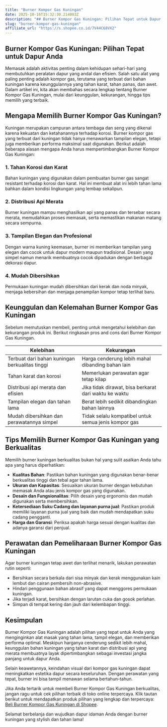 ```yaml
---
title: "Burner Kompor Gas Kuningan"
date: 2025-10-16T15:32:30.214003Z
description: "## Burner Kompor Gas Kuningan: Pilihan Tepat untuk Dapur Anda..."
slug: "burner-kompor-gas-kuningan"
affiliate_url: "https://s.shopee.co.id/7V44C68VX2"
---
```

## Burner Kompor Gas Kuningan: Pilihan Tepat untuk Dapur Anda

Memasak adalah aktivitas penting dalam kehidupan sehari-hari yang membutuhkan peralatan dapur yang andal dan efisien. Salah satu alat yang paling penting adalah kompor gas, terutama yang terbuat dari bahan kuningan karena keunggulannya yang tahan karat, tahan panas, dan awet. Dalam artikel ini, kita akan membahas secara lengkap tentang Burner Kompor Gas Kuningan, mulai dari keunggulan, kekurangan, hingga tips memilih yang terbaik.

## Mengapa Memilih Burner Kompor Gas Kuningan?

Kuningan merupakan campuran antara tembaga dan seng yang dikenal karena kekuatan dan ketahanannya terhadap korosi. Burner kompor gas yang terbuat dari kuningan tidak hanya menawarkan tampilan elegan, tetapi juga memberikan performa maksimal saat digunakan. Berikut adalah beberapa alasan mengapa Anda harus mempertimbangkan Burner Kompor Gas Kuningan:

### 1. Tahan Korosi dan Karat  
Bahan kuningan yang digunakan dalam pembuatan burner gas sangat resistant terhadap korosi dan karat. Hal ini membuat alat ini lebih tahan lama bahkan dalam kondisi lingkungan yang lembap sekalipun.

### 2. Distribusi Api Merata  
Burner kuningan mampu menghasilkan api yang panas dan tersebar secara merata, memudahkan proses memasak, serta memastikan makanan matang secara sempurna.

### 3. Tampilan Elegan dan Profesional  
Dengan warna kuning keemasan, burner ini memberikan tampilan yang elegan dan cocok untuk dapur modern maupun tradisional. Desain yang simpel namun menarik membuatnya cocok dipadukan dengan berbagai dekorasi dapur.

### 4. Mudah Dibersihkan  
Permukaan kuningan mudah dibersihkan dari kerak dan noda minyak, menjaga kebersihan dan menjaga penampilan kompor tetap terlihat baru.

## Keunggulan dan Kelemahan Burner Kompor Gas Kuningan

Sebelum memutuskan membeli, penting untuk mengetahui kelebihan dan kekurangan produk ini. Berikut ringkasan pros and cons dari Burner Kompor Gas Kuningan.

| Kelebihan                                          | Kekurangan                                       |
|-----------------------------------------------------|--------------------------------------------------|
| Terbuat dari bahan kuningan berkualitas tinggi    | Harga cenderung lebih mahal dibanding bahan lain|
| Tahan karat dan korosi                            | Memerlukan perawatan agar tetap kilap          |
| Distribusi api merata dan efisien                 | Jika tidak dirawat, bisa berkarat dari waktu ke waktu |
| Tampilan elegan dan tahan lama                    | Berat lebih sedikit dibandingkan bahan lainnya|
| Mudah dibersihkan dan perawatannya simpel        | Tidak selalu kompatibel untuk semua jenis kompor gas |

## Tips Memilih Burner Kompor Gas Kuningan yang Berkualitas

Memilih burner kuningan berkualitas bukan hal yang sulit asalkan Anda tahu apa yang harus diperhatikan:

- **Kualitas Bahan**: Pastikan bahan kuningan yang digunakan benar-benar berkualitas tinggi dan tebal agar tahan lama.
- **Ukuran dan Kapasitas**: Sesuaikan ukuran burner dengan kebutuhan memasak Anda atau jenis kompor gas yang digunakan.
- **Desain dan Fungsionalitas**: Pilih desain yang ergonomis dan mudah digunakan serta membersihkan.
- **Ketersediaan Suku Cadang dan layanan purna jual**: Pastikan produk memiliki layanan purna jual yang baik dan mudah mendapatkan suku cadang pengganti.
- **Harga dan Garansi**: Periksa apakah harga sesuai dengan kualitas dan adanya garansi dari penjual.

## Perawatan dan Pemeliharaan Burner Kompor Gas Kuningan

Agar burner kuningan tetap awet dan terlihat menarik, lakukan perawatan rutin seperti:

- Bersihkan secara berkala dari sisa minyak dan kerak menggunakan kain lembut dan cairan pembersih non-abrasive.
- Hindari penggunaan bahan abrasif yang dapat menggores permukaan kuningan.
- Jika terjadi karat, bersihkan dengan larutan cuka dan gosok perlahan.
- Simpan di tempat kering dan jauh dari kelembapan tinggi.

## Kesimpulan

Burner Kompor Gas Kuningan adalah pilihan yang tepat untuk Anda yang menginginkan alat masak yang tahan lama, tampil elegan, dan memberikan performa optimal. Meskipun harganya cenderung sedikit lebih mahal, keunggulan bahan kuningan yang tahan karat dan distribusi api yang merata membuatnya layak dipertimbangkan sebagai investasi jangka panjang untuk dapur Anda.

Selain keawetannya, keindahan visual dari kompor gas kuningan dapat meningkatkan estetika dapur secara keseluruhan. Dengan perawatan yang tepat, burner ini bisa tampil menawan selama bertahun-tahun.

Jika Anda tertarik untuk membeli Burner Kompor Gas Kuningan berkualitas, jangan ragu untuk cek pilihan terbaik di toko online terpercaya. Klik tautan berikut untuk mendapatkan produk pilihan yang lengkap dan terpercaya: [Beli Burner Kompor Gas Kuningan di Shopee](https://s.shopee.co.id/7V44C68VX2).

Selamat berbelanja dan wujudkan dapur idaman Anda dengan burner kuningan yang stylish dan tahan lama!